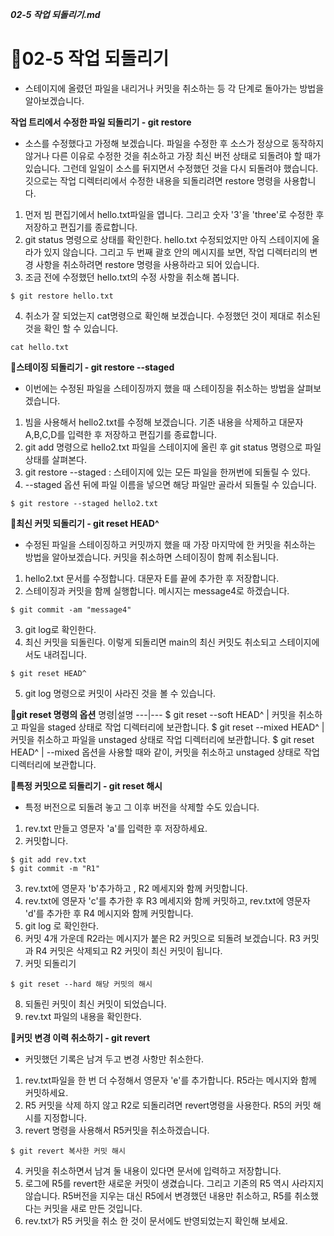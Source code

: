 ***02-5 작업 되돌리기.md***
# 🧩02-5 작업 되돌리기
- 스테이지에 올렸던 파일을 내리거나 커밋을 취소하는 등 각 단계로 돌아가는 방법을 알아보겠습니다.

**작업 트리에서 수정한 파일 되돌리기 - git restore**
- 소스를 수정했다고 가정해 보겠습니다. 파일을 수정한 후 소스가 정상으로 동작하지 않거나 다른 이유로 수정한 것을 취소하고 가장 최신 버전 상태로 되돌려야 할 때가 있습니다. 그런데 일일이 소스를 뒤지면서 수정했던 것을 다시 되돌려야 했습니다. 깃으로는 작업 디렉터리에서 수정한 내용을 되돌리려면 restore 명령을 사용합니다.

1. 먼저 빔 편집기에서 hello.txt파일을 엽니다. 그리고 숫자 '3'을 'three'로 수정한 후 저장하고 편집기를 종료합니다.
2. git status 명령으로 상태를 확인한다. hello.txt 수정되었지만 아직 스테이지에 올라가 있지 않습니다. 그리고 두 번째 괄호 안의 메시지를 보면, 작업 디렉터리의 변경 사항을 취소하려면 restore 명령을 사용하라고 되어 있습니다.
3. 조금 전에 수정했던 hello.txt의 수정 사항을 취소해 봅니다.
```
$ git restore hello.txt
```
4. 취소가 잘 되었는지 cat명령으로 확인해 보겠습니다. 수정했던 것이 제대로 취소된 것을 확인 할 수 있습니다.
```
cat hello.txt
```

**📃스테이징 되돌리기 - git restore --staged**
- 이번에는 수정된 파일을 스테이징까지 했을 때 스테이징을 취소하는 방법을 살펴보겠습니다.

1. 빔을 사용해서 hello2.txt를 수정해 보겠습니다. 기존 내용을 삭제하고 대문자 A,B,C,D를 입력한 후 저장하고 편집기를 종료합니다.
2. git add 명령으로 hello2.txt 파일을 스테이지에 올린 후 git status 명령으로 파일 상태를 살펴본다.
3. git restore --staged : 스테이지에 있는 모든 파일을 한꺼번에 되돌릴 수 있다.
4. --staged 옵션 뒤에 파일 이름을 넣으면 해당 파일만 골라서 되돌릴 수 있습니다.
```
$ git restore --staged hello2.txt
```

**📃최신 커밋 되돌리기 - git reset HEAD^**
- 수정된 파일을 스테이징하고 커밋까지 했을 때 가장 마지막에 한 커밋을 취소하는 방법을 알아보겠습니다. 커밋을 취소하면 스테이징이 함께 취소됩니다.

1. hello2.txt 문서를 수정합니다. 대문자 E를 끝에 추가한 후 저장합니다.
2. 스테이징과 커밋을 함께 실행합니다. 메시지는 message4로 하겠습니다.
```
$ git commit -am "message4"
```
3. git log로 확인한다.
4. 최신 커밋을 되돌린다. 이렇게 되돌리면 main의 최신 커밋도 취소되고 스테이지에서도 내려집니다.
```
$ git reset HEAD^
```
5. git log 명령으로 커밋이 사라진 것을 볼 수 있습니다.

**📌git reset 명령의 옵션**
명령|설명
---|---
$ git reset --soft HEAD^ | 커밋을 취소하고 파일을 staged 상태로 작업 디렉터리에 보관합니다.
$ git reset --mixed HEAD^ | 커밋을 취소하고 파일을 unstaged 상태로 작업 디렉터리에 보관합니다.
$ git reset HEAD^ | --mixed 옵션을 사용할 때와 같이, 커밋을 취소하고 unstaged 상태로 작업 디렉터리에 보관합니다.

**📃특정 커밋으로 되돌리기 - git reset 해시**
- 특정 버전으로 되돌려 놓고 그 이후 버전을 삭제할 수도 있습니다.

1. rev.txt 만들고 영문자 'a'를 입력한 후 저장하세요.
2. 커밋합니다.
```
$ git add rev.txt
$ git commit -m "R1"
```
3. rev.txt에 영문자 'b'추가하고 , R2 메세지와 함께 커밋합니다.
4. rev.txt에 영문자 'c'를 추가한 후 R3 메세지와 함께 커밋하고, rev.txt에 영문자 'd'를 추가한 후 R4 메시지와 함께 커밋합니다.
5. git log 로 확인한다.
6. 커밋 4개 가운데 R2라는 메시지가 붙은 R2 커밋으로 되돌려 보겠습니다. R3 커밋과 R4 커밋은 삭제되고 R2 커밋이 최신 커밋이 됩니다.
7. 커밋 되돌리기
```
$ git reset --hard 해당 커밋의 해시
```
8. 되돌린 커밋이 최신 커밋이 되었습니다.
9. rev.txt 파일의 내용을 확인한다.

**📃커밋 변경 이력 취소하기 - git revert**
- 커밋했던 기록은 남겨 두고 변경 사항만 취소한다.

1. rev.txt파일을 한 번 더 수정해서 영문자 'e'를 추가합니다. R5라는 메시지와 함께 커밋하세요.
2. R5 커밋을 삭제 하지 않고 R2로 되돌리려면 revert명령을 사용한다. R5의 커밋 해시를 지정합니다.
3. revert 명령을 사용해서 R5커밋을 취소하겠습니다.
```
$ git revert 복사한 커밋 해시
```
4. 커밋을 취소하면서 남겨 둘 내용이 있다면 문서에 입력하고 저장합니다.
5. 로그에 R5를 revert한 새로운 커밋이 생겼습니다. 그리고 기존의 R5 역시 사라지지 않습니다. R5버전을 지우는 대신 R5에서 변경했던 내용만 취소하고, R5를 취소했다는 커밋을 새로 만든 것입니다.
6. rev.txt가 R5 커밋을 취소 한 것이 문서에도 반영되었는지 확인해 보세요.